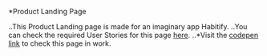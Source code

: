 *Product Landing Page

..This Product Landing page is made for an imaginary app Habitify.
..You can check the required User Stories for this page [here](https://www.freecodecamp.org/learn/responsive-web-design/responsive-web-design-projects/build-a-product-landing-page).
..*Visit the [codepen link](https://codepen.io/amankr1619/pen/KKVMwGp) to check this page in work.
